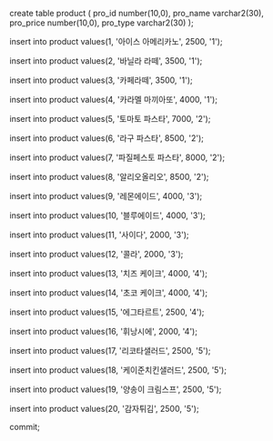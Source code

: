 create table product (
    pro_id number(10,0),
    pro_name varchar2(30),
    pro_price number(10,0),
    pro_type varchar2(30)
    );
    
insert into product
values(1, '아이스 아메리카노', 2500, '1');

insert into product
values(2, '바닐라 라떼', 3500, '1');

insert into product
values(3, '카페라떼', 3500, '1');

insert into product
values(4, '카라멜 마끼아또', 4000, '1');

insert into product
values(5, '토마토 파스타', 7000, '2');

insert into product
values(6, '라구 파스타', 8500, '2');

insert into product
values(7, '파질페스토 파스타', 8000, '2');

insert into product
values(8, '알리오올리오', 8500, '2');

insert into product
values(9, '레몬에이드', 4000, '3');

insert into product
values(10, '블루에이드', 4000, '3');

insert into product
values(11, '사이다', 2000, '3');

insert into product
values(12, '콜라', 2000, '3');

insert into product
values(13, '치즈 케이크', 4000, '4');

insert into product
values(14, '초코 케이크', 4000, '4');

insert into product
values(15, '에그타르트', 2500, '4');

insert into product
values(16, '휘낭시에', 2000, '4');

insert into product
values(17, '리코타샐러드', 2500, '5');

insert into product
values(18, '케이준치킨샐러드', 2500, '5');

insert into product
values(19, '양송이 크림스프', 2500, '5');

insert into product
values(20, '감자튀김', 2500, '5');

commit;
